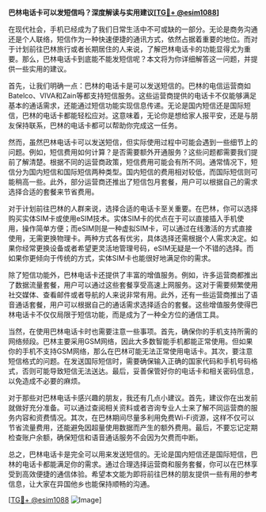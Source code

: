 **巴林电话卡可以发短信吗？深度解读与实用建议[[TG💪+ @esim1088](https://t.me/s/esim1088)]**

在现代社会，手机已经成为了我们日常生活中不可或缺的一部分。无论是商务沟通还是个人联络，短信作为一种快速便捷的通讯方式，依然占据着重要的地位。而对于计划前往巴林旅行或者长期居住的人来说，了解巴林电话卡的功能显得尤为重要。那么，巴林电话卡到底能不能发短信呢？本文将为你详细解答这一问题，并提供一些实用的建议。

首先，让我们明确一点：巴林的电话卡是可以发送短信的。巴林的电信运营商如Batelco、VIVA和Zain等都支持短信服务。这些运营商提供的电话卡不仅能够满足基本的通话需求，还能通过短信功能实现信息传递。无论是国内短信还是国际短信，巴林的电话卡都能轻松应对。这意味着，无论你是想给家人报平安，还是与朋友保持联系，巴林的电话卡都可以帮助你完成这一任务。

然而，虽然巴林电话卡可以发送短信，但实际使用过程中可能会遇到一些细节上的问题。例如，短信费用如何计算？是否需要额外开通服务？这些问题都需要我们提前了解清楚。根据不同的运营商政策，短信费用可能会有所不同。通常情况下，短信分为国内短信和国际短信两种类型。国内短信的费用相对较低，而国际短信则可能稍高一些。此外，部分运营商还推出了短信包月套餐，用户可以根据自己的需求选择合适的套餐来节省费用。

对于计划前往巴林的人群来说，选择合适的电话卡至关重要。在巴林，你可以选择购买实体SIM卡或使用eSIM技术。实体SIM卡的优点在于可以直接插入手机使用，操作简单方便；而eSIM则是一种虚拟SIM卡，可以通过在线激活的方式直接使用，无需更换物理卡。两种方式各有优劣，具体选择还需根据个人需求决定。如果你经常更换设备或者希望更灵活地管理号码，eSIM无疑是一个不错的选择。而如果你更倾向于传统的方式，实体SIM卡也能很好地满足你的需求。

除了短信功能外，巴林电话卡还提供了丰富的增值服务。例如，许多运营商都推出了数据流量套餐，用户可以通过这些套餐享受高速上网服务。这对于需要频繁使用社交媒体、查看邮件或者导航的人来说非常有用。此外，还有一些运营商推出了语音通话套餐，用户可以根据自己的通话需求选择适合的套餐。这些增值服务使得巴林电话卡不仅仅局限于短信功能，而是成为了一种全方位的通信工具。

当然，在使用巴林电话卡时也需要注意一些事项。首先，确保你的手机支持所需的网络频段。巴林主要采用GSM网络，因此大多数智能手机都能正常使用。但如果你的手机不支持GSM网络，那么在巴林可能无法正常使用电话卡。其次，要注意短信格式的问题。在发送国际短信时，需要确保输入正确的国家代码和手机号码格式，否则可能导致短信无法送达。最后，妥善保管好你的电话卡和相关密码信息，以免造成不必要的麻烦。

对于那些对巴林电话卡感兴趣的朋友，我还有几点小建议。首先，建议你在出发前就做好充分准备。可以通过查阅相关资料或者咨询专业人士来了解不同运营商的服务内容和资费情况。其次，在巴林期间尽量多利用免费Wi-Fi资源，这样不仅可以节省流量费用，还能避免因超量使用数据而产生的额外费用。最后，不要忘记定期检查账户余额，确保短信和语音通话服务不会因为欠费而中断。

总之，巴林电话卡是完全可以用来发送短信的。无论是国内短信还是国际短信，巴林的电话卡都能满足你的需求。通过合理选择运营商和服务套餐，你可以在巴林享受到高效便捷的通信体验。希望本文能为即将前往巴林的朋友提供一些有用的参考信息，让大家在异国他乡也能保持顺畅的沟通。

[[TG💪+ @esim1088](https://t.me/s/esim1088) ![Image](https://i.postimg.cc/4NQfJmqS/Snipaste-2025-05-13-00-14-12.png)]